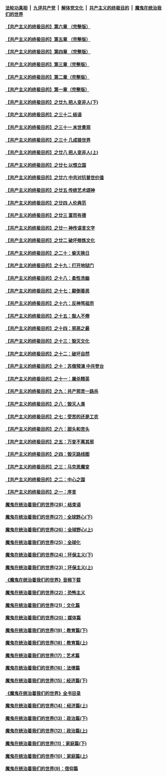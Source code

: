 

####  [法轮功真相](../../../../basic/blob/master/README.md?t=04231201) &nbsp;|&nbsp; [九评共产党](../../../../9ping.md/blob/master/README.md?t=04231201) &nbsp;|&nbsp; [解体党文化](../../../../jtdwh.md/blob/master/README.md?t=04231201)  &nbsp;|&nbsp; [共产主义的终极目的](../../../../gczydzjmd.md/blob/master/README.md?t=04231201) &nbsp;|&nbsp; [魔鬼在统治我们的世界](../../../../mgztzwmdsj.md/blob/master/README.md?t=04231201) 

#### [【共产主义的终极目的】第六章 （完整版）](../pages/nsc422/n11428913.md?t=04231201) 

#### [【共产主义的终极目的】第五章 （完整版）](../pages/nsc422/n11428912.md?t=04231201) 

#### [【共产主义的终极目的】第四章 （完整版）](../pages/nsc422/n11428907.md?t=04231201) 

#### [【共产主义的终极目的】第三章（完整版）](../pages/nsc422/n11428848.md?t=04231201) 

#### [【共产主义的终极目的】第二章（完整版）](../pages/nsc422/n11428831.md?t=04231201) 

#### [【共产主义的终极目的】第一章（完整版）](../pages/nsc422/n11417651.md?t=04231201) 

#### [【共产主义的终极目的】之廿九 把人变非人(下)](../pages/nsc422/n11344140.md?t=04231201) 

#### [【共产主义的终极目的】之三十二 结语](../pages/nsc422/n11360535.md?t=04231201) 

#### [【共产主义的终极目的】之三十一 末世景观](../pages/nsc422/n11351129.md?t=04231201) 

#### [【共产主义的终极目的】之三十 几成狼世界](../pages/nsc422/n11348280.md?t=04231201) 

#### [【共产主义的终极目的】之廿八 把人变非人(上)](../pages/nsc422/n11340492.md?t=04231201) 

#### [【共产主义的终极目的】之廿七 以恨立国](../pages/nsc422/n11336944.md?t=04231201) 

#### [【共产主义的终极目的】之廿六 中共对抗普世价值](../pages/nsc422/n11324785.md?t=04231201) 

#### [【共产主义的终极目的】之廿五 传统艺术颂神](../pages/nsc422/n11296396.md?t=04231201) 

#### [【共产主义的终极目的】之廿四 人伦典范](../pages/nsc422/n11296397.md?t=04231201) 

#### [【共产主义的终极目的】之廿三 富而有德](../pages/nsc422/n11283598.md?t=04231201) 

#### [【共产主义的终极目的】之廿一 神传语言文字](../pages/nsc422/n11263265.md?t=04231201) 

#### [【共产主义的终极目的】之廿二 破坏修炼文化](../pages/nsc422/n11245728.md?t=04231201) 

#### [【共产主义的终极目的】之二十：偷天换日](../pages/nsc422/n11238846.md?t=04231201) 

#### [【共产主义的终极目的】之十九：打开地狱门](../pages/nsc422/n11206376.md?t=04231201) 

#### [【共产主义的终极目的】之十八：柔性洗脑](../pages/nsc422/n11199994.md?t=04231201) 

#### [【共产主义的终极目的】之十七：颠倒善恶](../pages/nsc422/n11179782.md?t=04231201) 

#### [【共产主义的终极目的】之十六：反神骂祖宗](../pages/nsc422/n11166798.md?t=04231201) 

#### [【共产主义的终极目的】之十五：毁人不倦](../pages/nsc422/n11166792.md?t=04231201) 

#### [【共产主义的终极目的】之十四：邪恶之最](../pages/nsc422/n11150249.md?t=04231201) 

#### [【共产主义的终极目的】之十三：毁灭文化](../pages/nsc422/n11135227.md?t=04231201) 

#### [【共产主义的终极目的】之十二：破坏自然](../pages/nsc422/n11135214.md?t=04231201) 

#### [【共产主义的终极目的】之十：苏俄预演 中共登台](../pages/nsc422/n11118424.md?t=04231201) 

#### [【共产主义的终极目的】之十一：屠杀精英](../pages/nsc422/n11118442.md?t=04231201) 

#### [【共产主义的终极目的】之九：共产邪灵一路杀](../pages/nsc422/n11114139.md?t=04231201) 

#### [【共产主义的终极目的】之八：毁灭人类](../pages/nsc422/n11108503.md?t=04231201) 

#### [【共产主义的终极目的】之七：受苦的还是工农](../pages/nsc422/n11101809.md?t=04231201) 

#### [【共产主义的终极目的】之六：甜头和苦头](../pages/nsc422/n11096971.md?t=04231201) 

#### [【共产主义的终极目的】之五：万变不离其邪](../pages/nsc422/n11091285.md?t=04231201) 

#### [【共产主义的终极目的】之四：毁灭路线图](../pages/nsc422/n11086284.md?t=04231201) 

#### [【共产主义的终极目的】之三：马克思魔变](../pages/nsc422/n11061941.md?t=04231201) 

#### [【共产主义的终极目的】之二：中心之国](../pages/nsc422/n11047728.md?t=04231201) 

#### [【共产主义的终极目的】之一：序言](../pages/nsc422/n11086077.md?t=04231201) 

#### [魔鬼在统治着我们的世界(28)：结束语](../pages/nsc422/n10936246.md?t=04231201) 

#### [魔鬼在统治着我们的世界(27)：全球野心(下)](../pages/nsc422/n10928319.md?t=04231201) 

#### [魔鬼在统治着我们的世界(26)：全球野心(上)](../pages/nsc422/n10900318.md?t=04231201) 

#### [魔鬼在统治着我们的世界(25)：全球化](../pages/nsc422/n10788205.md?t=04231201) 

#### [魔鬼在统治着我们的世界(24)：环保主义(下)](../pages/nsc422/n10695307.md?t=04231201) 

#### [魔鬼在统治着我们的世界(23)：环保主义(上)](../pages/nsc422/n10688613.md?t=04231201) 

#### [《魔鬼在统治着我们的世界》音频下载](../pages/nsc422/n10635553.md?t=04231201) 

#### [魔鬼在统治着我们的世界(22)：恐怖主义](../pages/nsc422/n10614727.md?t=04231201) 

#### [魔鬼在统治着我们的世界(21)：文化篇](../pages/nsc422/n10597706.md?t=04231201) 

#### [魔鬼在统治着我们的世界(20)：媒体篇](../pages/nsc422/n10586579.md?t=04231201) 

#### [魔鬼在统治着我们的世界(19)：教育篇(下)](../pages/nsc422/n10564808.md?t=04231201) 

#### [魔鬼在统治着我们的世界(18)：教育篇(上)](../pages/nsc422/n10526970.md?t=04231201) 

#### [魔鬼在统治着我们的世界(17)：艺术篇](../pages/nsc422/n10499093.md?t=04231201) 

#### [魔鬼在统治着我们的世界(16)：法律篇](../pages/nsc422/n10485969.md?t=04231201) 

#### [魔鬼在统治着我们的世界(15)：经济篇(下)](../pages/nsc422/n10469975.md?t=04231201) 

#### [《魔鬼在统治着我们的世界》全书目录](../pages/nsc422/n10464261.md?t=04231201) 

#### [魔鬼在统治着我们的世界(14)：经济篇(上)](../pages/nsc422/n10457370.md?t=04231201) 

#### [魔鬼在统治着我们的世界(13)：政治篇(下)](../pages/nsc422/n10448270.md?t=04231201) 

#### [魔鬼在统治着我们的世界(12)：政治篇(上)](../pages/nsc422/n10444576.md?t=04231201) 

#### [魔鬼在统治着我们的世界(11)：家庭篇(下)](../pages/nsc422/n10440961.md?t=04231201) 

#### [魔鬼在统治着我们的世界(10)：家庭篇(上)](../pages/nsc422/n10435448.md?t=04231201) 

#### [魔鬼在统治着我们的世界(9)：信仰篇](../pages/nsc422/n10432159.md?t=04231201) 


